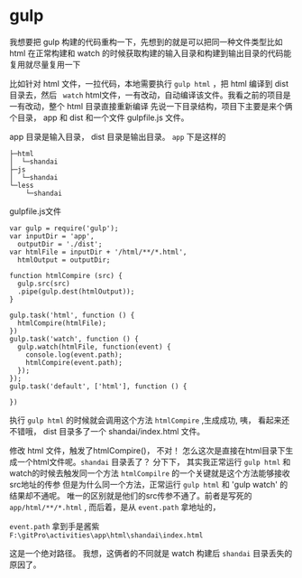 # gulp

我想要把 gulp 构建的代码重构一下，先想到的就是可以把同一种文件类型比如 html 在正常构建和 watch 的时候获取构建的输入目录和构建到输出目录的代码能复用就尽量复用一下

比如针对 html 文件，一拉代码，本地需要执行 `gulp html` ，把 html 编译到 dist 目录去，然后 ` watch` html文件，一有改动，自动编译该文件。我看之前的项目是一有改动，整个 html 目录直接重新编译
先说一下目录结构，项目下主要是来个俩个目录， app 和 dist  和一个文件 gulpfile.js 文件。

 app 目录是输入目录， dist 目录是输出目录。 `app` 下是这样的
```
├─html
│  └─shandai
├─js
│  └─shandai
└─less
    └─shandai
```

gulpfile.js文件
```
var gulp = require('gulp');
var inputDir = 'app',
  outputDir = './dist';
var htmlFile = inputDir + '/html/**/*.html',
  htmlOutput = outputDir;

function htmlCompire (src) {
  gulp.src(src)
  .pipe(gulp.dest(htmlOutput));
}

gulp.task('html', function () {
  htmlCompire(htmlFile);
})
gulp.task('watch', function () {
  gulp.watch(htmlFile, function(event) {
    console.log(event.path);
    htmlCompire(event.path);
  });
});
gulp.task('default', ['html'], function () {

})
```
执行 `gulp html` 的时候就会调用这个方法 `htmlCompire` ,生成成功, 咦， 看起来还不错哦，
 dist 目录多了一个 shandai/index.html 文件。

修改 html 文件，触发了htmlCompire()，
不对！ 怎么这次是直接在html目录下生成一个html文件呢。`shandai` 目录丢了？
分下下，
其实我正常运行 `gulp html` 和watch的时候去触发同一个方法  `htmlCompilre` 的一个关键就是这个方法能够接收src地址的传参
但是为什么同一个方法，正常运行    `gulp html` 和 'gulp watch' 的结果却不通呢。
唯一的区别就是他们的src传参不通了。前者是写死的 `app/html/**/*.html` , 而后着，是从 `event.path` 拿地址的，

`event.path` 拿到手是酱紫 `F:\gitPro\activities\app\html\shandai\index.html` 

这是一个绝对路径。
我想，这俩者的不同就是 watch 构建后 `shandai` 目录丢失的原因了。

